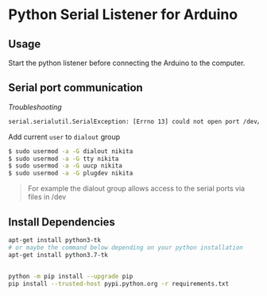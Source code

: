 # Python Serial Listener for Arduino


## Usage

Start the python listener before connecting the Arduino to the computer.

## Serial port communication

*Troubleshooting*

```bash
serial.serialutil.SerialException: [Errno 13] could not open port /dev/ttyS2: [Errno 13] Permission denied: '/dev/ttyS2'
```

Add current `user` to `dialout` group

```bash
$ sudo usermod -a -G dialout nikita
$ sudo usermod -a -G tty nikita
$ sudo usermod -a -G uucp nikita
$ sudo usermod -a -G plugdev nikita
```

> For example the dialout group allows access to the serial ports via files in /dev


## Install Dependencies

```bash
apt-get install python3-tk
# or maybe the command below depending on your python installation
apt-get install python3.7-tk


python -m pip install --upgrade pip
pip install --trusted-host pypi.python.org -r requirements.txt
```
